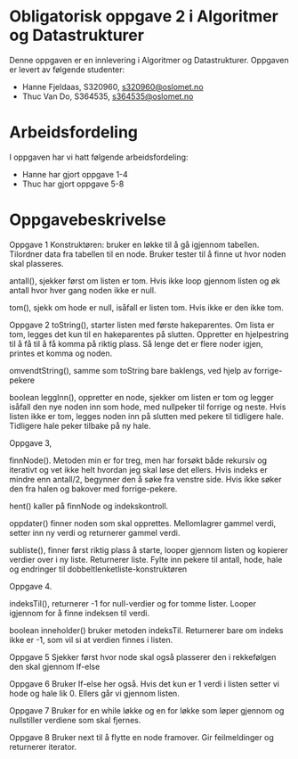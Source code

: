 # Obligatorisk oppgave 2 i Algoritmer og Datastrukturer

Denne oppgaven er en innlevering i Algoritmer og Datastrukturer. 
Oppgaven er levert av følgende studenter:
* Hanne Fjeldaas, S320960, s320960@oslomet.no
* Thuc Van Do, S364535, s364535@oslomet.no

# Arbeidsfordeling

I oppgaven har vi hatt følgende arbeidsfordeling:
* Hanne har gjort oppgave 1-4
* Thuc har gjort oppgave 5-8


# Oppgavebeskrivelse

Oppgave 1
Konstruktøren: bruker en løkke til å gå igjennom tabellen. Tilordner data 
fra tabellen til en node. Bruker tester til å finne ut hvor noden skal 
plasseres.

antall(), sjekker først om listen er tom. Hvis ikke loop gjennom listen
og øk antall hvor hver gang noden ikke er null. 

tom(), sjekk om hode er null, isåfall er listen tom. Hvis ikke er den ikke
tom. 

Oppgave 2 
toString(), starter listen med første hakeparentes. Om lista er tom, 
legges det kun til en hakeparentes på slutten. Oppretter en hjelpestring
til å få til å få komma på riktig plass. Så lenge det er flere noder igjen, 
printes et komma og noden.

omvendtString(), samme som toString bare baklengs, ved hjelp av forrige-pekere

boolean leggInn(), oppretter en node, sjekker om listen er tom og legger isåfall
den nye noden inn som hode, med nullpeker til forrige og neste. Hvis listen
ikke er tom, legges noden inn på slutten med pekere til tidligere hale.
Tidligere hale peker tilbake på ny hale.

Oppgave 3,

finnNode(). Metoden min er for treg, men har forsøkt både rekursiv og iterativt og
vet ikke helt hvordan jeg skal løse det ellers. 
Hvis indeks er mindre enn antall/2, begynner den å søke fra venstre side. 
Hvis ikke søker den fra halen og bakover med forrige-pekere.

hent() kaller på finnNode og indekskontroll. 

oppdater() finner noden som skal opprettes. Mellomlagrer gammel verdi, setter
inn ny verdi og returnerer gammel verdi. 

subliste(), finner først riktig plass å starte, looper gjennom listen og 
kopierer verdier over i ny liste. Returnerer liste. 
Fylte inn pekere til antall, hode, hale og endringer til dobbeltlenketliste-konstruktøren

Oppgave 4.

indeksTil(), returnerer -1 for null-verdier og for tomme lister.
Looper igjennom for å finne indeksen til verdi. 

boolean inneholder() bruker metoden indeksTil. Returnerer bare om indeks
ikke er -1, som vil si at verdien finnes i listen.

Oppgave 5
Sjekker først hvor node skal også plasserer den i rekkefølgen den skal gjennom If-else

Oppgave 6
Bruker If-else her også. Hvis det kun er 1 verdi i listen setter vi hode og hale lik 0. Ellers går vi gjennom listen.

Oppgave 7
Bruker for en while løkke og en for løkke som løper gjennom og nullstiller verdiene som skal fjernes.

Oppgave 8
Bruker next til å flytte en node framover. Gir feilmeldinger og returnerer iterator.
